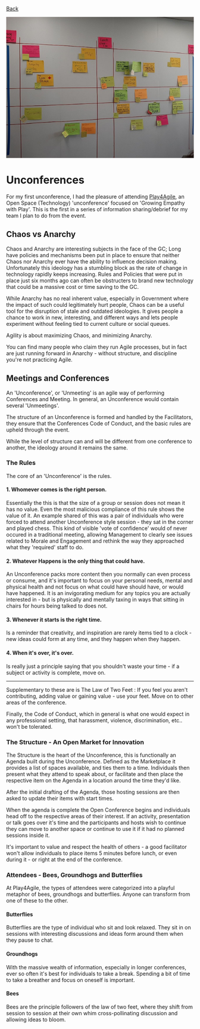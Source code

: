 [Back](../)

![Play4Agile Agenda](play4agile-unconference.jpg "Play4Agile Agenda")

# Unconferences

For my first unconference, I had the pleasure of attending [Play4Agile](https://play4agilenorthamerica.com), an Open Space (Technology) 'unconference' focused on 'Growing Empathy with Play'. This is the first in a series of information sharing/debrief for my team I plan to do from the event.

## Chaos vs Anarchy

Chaos and Anarchy are interesting subjects in the face of the GC; Long have policies and mechanisms been put in place to ensure that neither Chaos nor Anarchy ever have the ability to influence decision making. Unfortunately this ideology has a stumbling block as the rate of change in technology rapidly keeps increasing. Rules and Policies that were put in place just six months ago can often be obstructers to brand new technology that could be a massive cost or time saving to the GC.

While Anarchy has no real inherent value, especially in Government where the impact of such could legitimately hurt people, Chaos can be a useful tool for the disruption of stale and outdated ideologies. It gives people a chance to work in new, interesting, and different ways and lets people experiment without feeling tied to current culture or social queues.

Agility is about maximizing Chaos, and minimizing Anarchy.

You can find many people who claim they run Agile processes, but in fact are just running forward in Anarchy - without structure, and discipline you're not practicing Agile.

## Meetings and Conferences

An 'Unconference', or 'Unmeeting' is an agile way of performing Conferences and Meeting. In general, an Unconference would contain several 'Unmeetings'.

The structure of an Unconference is formed and handled by the Facilitators, they ensure that the Conferences Code of Conduct, and the basic rules are upheld through the event.

While the level of structure can and will be different from one conference to another, the ideology around it remains the same.

### The Rules

The core of an 'Unconference' is the rules. 

#### 1. Whomever comes is the right person.

Essentially the this is that the size of a group or session does not mean it has no value. Even the most malicious compliance of this rule shows the value of it. An example shared of this was a pair of individuals who were forced to attend another Unconference style session - they sat in the corner and played chess. This kind of visible 'vote of confidence' would of never occured in a traditional meeting, allowing Management to clearly see issues related to Morale and Engagement and rethink the way they approached what they 'required' staff to do.

#### 2. Whatever Happens is the only thing that could have.

An Unconference packs more content then you normally can even process or consume, and it's important to focus on your personal needs, mental and physical health and not focus on what could have should have, or would have happened. It is an invigorating medium for any topics you are actually interested in - but is physically and mentally taxing in ways that sitting in chairs for hours being talked to does not.

#### 3. Whenever it starts is the right time.

Is a reminder that creativity, and inspiration are rarely items tied to a clock - new ideas could form at any time, and they happen when they happen.

#### 4. When it's over, it's over.

Is really just a principle saying that you shouldn't waste your time - if a subject or activity is complete, move on.

---

Supplementary to these are is The Law of Two Feet : If you feel you aren't contributing, adding value or gaining value - use your feet. Move on to other areas of the conference.

Finally, the Code of Conduct, which in general is what one would expect in any professional setting, that harassment, violence, discrimination, etc.. won't be tolerated.

### The Structure - An Open Market for Innovation

The Structure is the heart of the Unconference, this is functionally an Agenda built during the Unconference. Defined as the Marketplace it provides a list of spaces available, and ties them to a time. Individuals then present what they attend to speak about, or facilitate and then place the respective item on the Agenda in a location around the time they'd like.

After the initial drafting of the Agenda, those hosting sessions are then asked to update their items with start times. 

When the agenda is complete the Open Conference begins and individuals head off to the respective areas of their interest. If an activity, presentation or talk goes over it's time and the participants and hosts wish to continue they can move to another space or continue to use it if it had no planned sessions inside it.

It's important to value and respect the health of others - a good facilitator won't allow individuals to place items 5 minutes before lunch, or even during it - or right at the end of the conference.

### Attendees - Bees, Groundhogs and Butterflies

At Play4Agile, the types of attendees were categorized into a playful metaphor of bees, groundhogs and butterflies. Anyone can transform from one of these to the other.

#### Butterflies

Butterflies are the type of individual who sit and look relaxed. They sit in on sessions with interesting discussions and ideas form around them when they pause to chat.

#### Groundhogs

With the massive wealth of information, especially in longer conferences, ever so often it's best for individuals to take a break. Spending a bit of time to take a breather and focus on oneself is important.

#### Bees

Bees are the principle followers of the law of two feet, where they shift from session to session at their own whim cross-pollinating  discussion and allowing ideas to bloom.